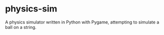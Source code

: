 # physics-sim
A physics simulator written in Python with Pygame, attempting to simulate a ball on a string.
